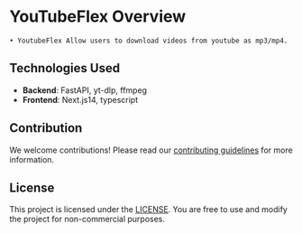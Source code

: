 ﻿# YouTubeFlex Overview

    • YoutubeFlex Allow users to download videos from youtube as mp3/mp4.

## Technologies Used

- **Backend**: FastAPI, yt-dlp, ffmpeg
- **Frontend**: Next.js14, typescript

## Contribution

We welcome contributions! Please read our [contributing guidelines](CONTRIBUTING.md) for more information.

## License

This project is licensed under the [LICENSE](./LICENSE). You are free to use and modify the project for non-commercial purposes.
